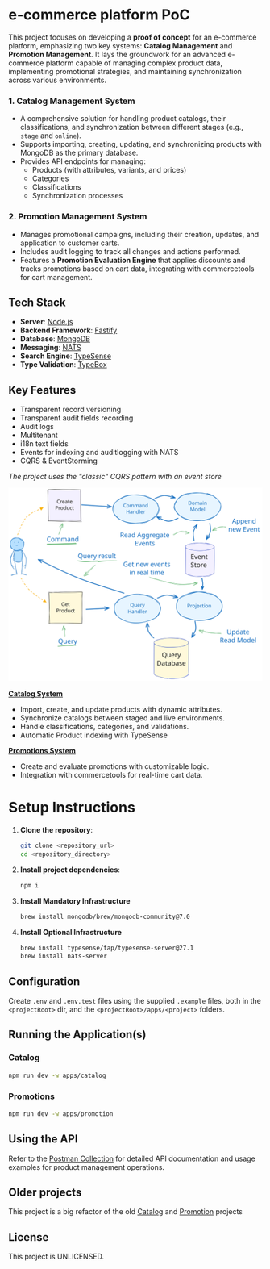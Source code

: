 # e-commerce platform PoC

This project focuses on developing a **proof of concept** for an e-commerce platform, emphasizing two key systems: **Catalog Management** and **Promotion Management**.
It lays the groundwork for an advanced e-commerce platform capable of managing complex product data, implementing promotional strategies, and maintaining synchronization across various environments.

### 1. **Catalog Management System**

- A comprehensive solution for handling product catalogs, their classifications, and synchronization between different stages (e.g., `stage` and `online`).
- Supports importing, creating, updating, and synchronizing products with MongoDB as the primary database.
- Provides API endpoints for managing:
  - Products (with attributes, variants, and prices)
  - Categories
  - Classifications
  - Synchronization processes

### 2. **Promotion Management System**

- Manages promotional campaigns, including their creation, updates, and application to customer carts.
- Includes audit logging to track all changes and actions performed.
- Features a **Promotion Evaluation Engine** that applies discounts and tracks promotions based on cart data, integrating with commercetools for cart management.

## Tech Stack

- **Server**: [Node.js](https://nodejs.org/en)
- **Backend Framework**: [Fastify](https://fastify.dev/)
- **Database**: [MongoDB](https://www.mongodb.com/)
- **Messaging**: [NATS](https://nats.io/)
- **Search Engine**: [TypeSense](https://typesense.org/)
- **Type Validation**: [TypeBox](https://github.com/sinclairzx81/typebox)

## Key Features

- Transparent record versioning
- Transparent audit fields recording
- Audit logs
- Multitenant
- i18n text fields
- Events for indexing and auditlogging with NATS
- CQRS & EventStorming

_The project uses the "classic" CQRS pattern with an event store_

![as](docs/diagram.svg)

**[Catalog System](apps/catalog/README.md)**

- Import, create, and update products with dynamic attributes.
- Synchronize catalogs between staged and live environments.
- Handle classifications, categories, and validations.
- Automatic Product indexing with TypeSense

**[Promotions System](apps/promotion/README.md)**

- Create and evaluate promotions with customizable logic.
- Integration with commercetools for real-time cart data.

# Setup Instructions

1. **Clone the repository**:

   ```bash
   git clone <repository_url>
   cd <repository_directory>
   ```

2. **Install project dependencies**:

   ```bash
   npm i
   ```

3. **Install Mandatory Infrastructure**

   ```bash
   brew install mongodb/brew/mongodb-community@7.0
   ```

4. **Install Optional Infrastructure**

   ```bash
   brew install typesense/tap/typesense-server@27.1
   brew install nats-server
   ```

## Configuration

Create `.env` and `.env.test` files using the supplied `.example` files, both in the `<projectRoot>` dir, and the `<projectRoot>/apps/<project>` folders.

## Running the Application(s)

### Catalog

```bash
npm run dev -w apps/catalog
```

### Promotions

```bash
npm run dev -w apps/promotion
```

## Using the API

Refer to the [Postman Collection](docs/ecomm.postman_collection.json) for detailed API documentation and usage examples for product management operations.

## Older projects

This project is a big refactor of the old [Catalog](https://github.com/ncornag/catalog) and [Promotion](https://github.com/ncornag/promotions) projects

## License

This project is UNLICENSED.
